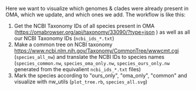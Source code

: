 Here we want to visualize which genomes & clades were already present in OMA, which we update, and which ones we add.
The workflow is like this: 
1. Get the NCBI Taxonomy IDs of all species present in OMA (https://omabrowser.org/api/taxonomy/33090/?type=json ) as well as all our NCBI Taxonomy IDs (`ncbi_ids_*.txt`)
2. Make a common tree on NCBI taxonomy https://www.ncbi.nlm.nih.gov/Taxonomy/CommonTree/wwwcmt.cgi (`species_all_nw`) and translate the NCBI IDs to species names (`species_common.nw`, `species_oma_only.nw`, `species_ours_only.nw` generated from the equivalient `ncbi_ids_*.txt` files)
3. Mark the species according to "ours_only", "oma_only", "common" and visualize with nw_utils (`plot_tree.rb`, `species_all.svg`)
